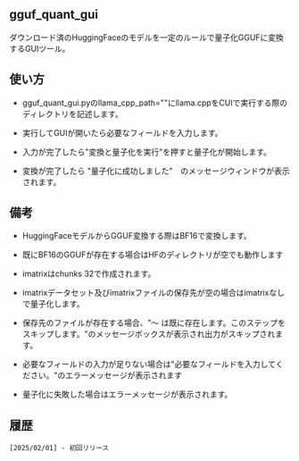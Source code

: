 ## gguf_quant_gui

ダウンロード済のHuggingFaceのモデルを一定のルールで量子化GGUFに変換するGUIツール。


## 使い方
* gguf_quant_gui.pyのllama_cpp_path=""にllama.cppをCUIで実行する際のディレクトリを記述します。

* 実行してGUIが開いたら必要なフィールドを入力します。

* 入力が完了したら"変換と量子化を実行"を押すと量子化が開始します。

* 変換が完了したら "量子化に成功しました"　のメッセージウィンドウが表示されます。

## 備考

* HuggingFaceモデルからGGUF変換する際はBF16で変換します。

* 既にBF16のGGUFが存在する場合はHFのディレクトリが空でも動作します

* imatrixはchunks 32で作成されます。

* imatrixデータセット及びimatrixファイルの保存先が空の場合はimatrixなしで量子化します。

* 保存先のファイルが存在する場合、"～ は既に存在します。このステップをスキップします。"のメッセージボックスが表示され出力がスキップされます。

* 必要なフィールドの入力が足りない場合は"必要なフィールドを入力してください。"のエラーメッセージが表示されます

* 量子化に失敗した場合はエラーメッセージが表示されます。



## 履歴
    [2025/02/01] - 初回リリース